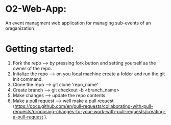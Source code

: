 # O2-Web-App:
An event managment web application for managing sub-events of an oraganization

# Getting started:

1) Fork the repo --> by pressing fork button and setting yourself as the owner of the repo.
2) Initalize the repo --> on you local machine create a folder and run the git init command.
3) Clone the repo --> git clone 'repo_name'
4) Create branch --> git checkout -b <branch_name>
5) Make changes --> update the repo contents.
6) Make a pull request --> well make a pull request (https://docs.github.com/en/pull-requests/collaborating-with-pull-requests/proposing-changes-to-your-work-with-pull-requests/creating-a-pull-request ).
